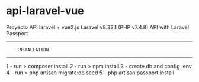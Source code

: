 # api-laravel-vue
Proyecto API laravel + vue2.js
Laravel v8.33.1 (PHP v7.4.8)
API with Laravel Passport

--------------------------------
        INSTALLATION
--------------------------------

1 - run > composer install
2 - run > npm install
3 - create db and config .env
4 - run > php artisan migrate:db seed
5 - php artisan passport:install
